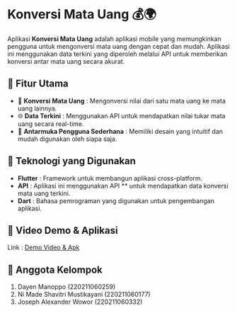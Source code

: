 # Konversi Mata Uang 💰🌍

Aplikasi **Konversi Mata Uang** adalah aplikasi mobile yang memungkinkan pengguna untuk mengonversi mata uang dengan cepat dan mudah. Aplikasi ini menggunakan data terkini yang diperoleh melalui API untuk memberikan konversi antar mata uang secara akurat.

## 🚀 Fitur Utama

- 💱 **Konversi Mata Uang** : Mengonversi nilai dari satu mata uang ke mata uang lainnya.
- 🌐 **Data Terkini** : Menggunakan API untuk mendapatkan nilai tukar mata uang secara real-time.
- 🔄 **Antarmuka Pengguna Sederhana** : Memiliki desain yang intuitif dan mudah digunakan oleh siapa saja.

## 🔧 Teknologi yang Digunakan

- **Flutter** : Framework untuk membangun aplikasi cross-platform.
- **API**     : Aplikasi ini menggunakan API ** untuk mendapatkan data konversi mata uang terkini.
- **Dart**    : Bahasa pemrograman yang digunakan untuk pengembangan aplikasi.

## 🎥 Video Demo & Aplikasi

Link : [Demo Video & Apk](https://drive.google.com/drive/folders/1Lihya0Ra863hHXERq4uk3WyqTEeoF96G?usp=drive_link)

## 👥 Anggota Kelompok

1. Dayen Manoppo (220211060259)
2. Ni Made Shavitri Mustikayani (220211060177)
3. Joseph Alexander Wowor (220211060332)

